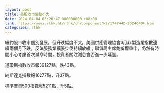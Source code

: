 ```yaml
---
layout: post
title: 美股收市變動不大
date: 2024-04-04 05:20:47.000000000 +08:00
link: https://news.rthk.hk/rthk/ch/component/k2/1747442-20240404.htm
categories: rthk
---
```


紐約股市收市個別發展，但升跌幅度不大。美國供應管理協會3月非製造業指數連續兩個月下跌，反映服務業擴張步伐持續放緩；聯儲局主席鮑威爾重申，仍然有時間小心考慮首次減息時間，投資者關注減息會否進一步延遲。

道瓊斯指數收市報39127點，跌43點。

納斯達克指數報16277點，升37點。

標準普爾500指數報5211點，升5點。
